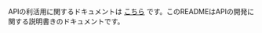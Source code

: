 APIの利活用に関するドキュメントは [こちら](https://Secret-Society-Braid/imas-cord-hub-backend-reoaded/wiki) です。このREADMEはAPIの開発に関する説明書きのドキュメントです。
